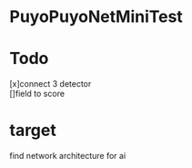 # PuyoPuyoNetMiniTest

Todo
====
[x]connect 3 detector  
[]field to score
  
target  
======
find network architecture for ai  
